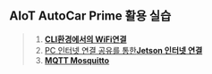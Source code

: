 ## AIoT AutoCar Prime 활용 실습


>
>1. **[CLI환경에서의 WiFi연결](./md/how2connect_wifi_cli_env.md)**
>2. [PC 인터넷 연결 공유를 통한**Jetson 인터넷 연결**](./md/how2connect_jetson2internet.md) 
>3. **[MQTT Mosquitto](./md/mqtt_mosquitto.md)** 

